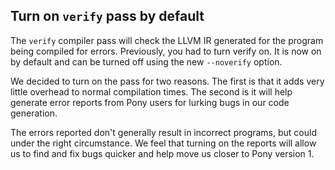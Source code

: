 ## Turn on `verify` pass by default

The `verify` compiler pass will check the LLVM IR generated for the program being compiled for errors. Previously, you had to turn verify on. It is now on by default and can be turned off using the new `--noverify` option.

We decided to turn on the pass for two reasons. The first is that it adds very little overhead to normal compilation times. The second is it will help generate error reports from Pony users for lurking bugs in our code generation.

The errors reported don't generally result in incorrect programs, but could under the right circumstance. We feel that turning on the reports will allow us to find and fix bugs quicker and help move us closer to Pony version 1.
